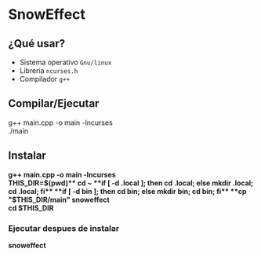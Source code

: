 # SnowEffect

## ¿Qué usar?
* Sistema operativo `Gnu/linux`  
* Libreria `ncurses.h`  
* Compilador `g++`  

## Compilar/Ejecutar
g++ main.cpp -o main -lncurses  
./main  

## Instalar
**g++ main.cpp -o main -lncurses**  
**THIS_DIR=$(pwd)**  
cd ~  
**if [ -d .local ]; then cd .local; else mkdir .local; cd .local; fi**  
**if [ -d bin ]; then cd bin; else mkdir bin; cd bin; fi**  
**cp "$THIS_DIR/main" snoweffect**  
**cd $THIS_DIR**

### Ejecutar despues de instalar
**snoweffect**  

